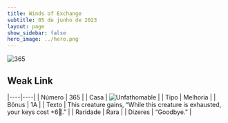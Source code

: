 ```yaml
---
title: Winds of Exchange
subtitle: 05 de junho de 2023
layout: page
show_sidebar: false
hero_image: ../hero.png
---
```


![365](https://mastervault-storage-prod.s3.amazonaws.com/media/card_front/en/600_365_7f9ed08fcfeb_en.png)


## Weak Link

|----|----|
| Número | 365 |
| Casa | ![Unfathomable](https://archonarcana.com/images/thumb/1/10/Unfathomable.png/22px-Unfathomable.png "Abissais") |
| Tipo | Melhoria |
| Bônus | 1A |
| Texto | This creature gains, “While this creature is exhausted, your keys cost +6.”  |
| Raridade | Rara |
| Dizeres | “Goodbye.” |
